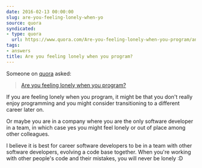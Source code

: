 ```yaml
---
date: 2016-02-13 00:00:00
slug: are-you-feeling-lonely-when-yo
source: quora
syndicated:
- type: quora
  url: https://www.quora.com/Are-you-feeling-lonely-when-you-program/answer/Roy-Tang
tags:
- answers
title: Are you feeling lonely when you program?
---
```


Someone on [quora](https://quora.com) asked:

> [Are you feeling lonely when you program?](https://www.quora.com/Are-you-feeling-lonely-when-you-program/answer/Roy-Tang)


If you are feeling lonely when you program, it might be that you don't really enjoy programming and you might consider transitioning to a different career later on.

Or maybe you are in a company where you are the only software developer in a team, in which case yes you might feel lonely or out of place among other colleagues.

I believe it is best for career software developers to be in a team with other software developers, evolving a code base together. When you're working with other people's code and their mistakes, you will never be lonely :D